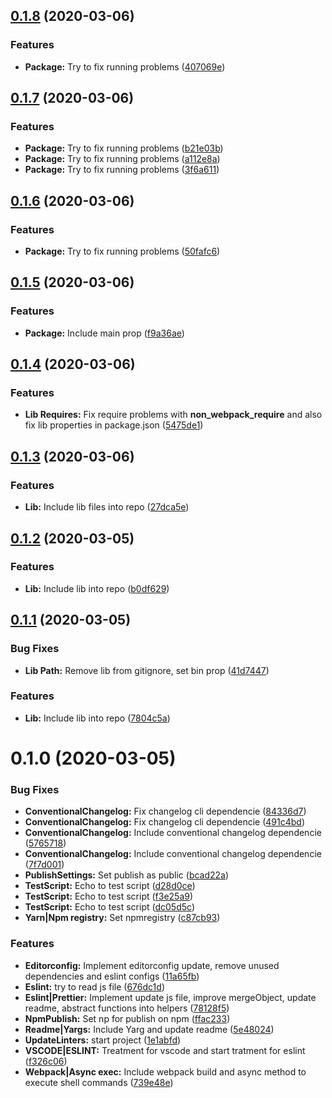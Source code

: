 ## [0.1.8](https://github.com/venturalp/update-linters/compare/v0.1.7...v0.1.8) (2020-03-06)


### Features

* **Package:** Try to fix running problems ([407069e](https://github.com/venturalp/update-linters/commit/407069e03cbf50439f86ac1fc04e1a010e277c4e))



## [0.1.7](https://github.com/venturalp/update-linters/compare/v0.1.6...v0.1.7) (2020-03-06)


### Features

* **Package:** Try to fix running problems ([b21e03b](https://github.com/venturalp/update-linters/commit/b21e03be24e6fcc8a56d3525589c0567b5c88022))
* **Package:** Try to fix running problems ([a112e8a](https://github.com/venturalp/update-linters/commit/a112e8a97a4013b8be12719b053adbe78c9c3bb5))
* **Package:** Try to fix running problems ([3f6a611](https://github.com/venturalp/update-linters/commit/3f6a61111da06cc1be82b55ffaaf213cd06ec60c))



## [0.1.6](https://github.com/venturalp/update-linters/compare/v0.1.5...v0.1.6) (2020-03-06)


### Features

* **Package:** Try to fix running problems ([50fafc6](https://github.com/venturalp/update-linters/commit/50fafc699bb94181b186350f0d438e3ce63e42e7))



## [0.1.5](https://github.com/venturalp/update-linters/compare/v0.1.4...v0.1.5) (2020-03-06)


### Features

* **Package:** Include main prop ([f9a36ae](https://github.com/venturalp/update-linters/commit/f9a36aeefd23a013f846a698389a43253d8c9810))



## [0.1.4](https://github.com/venturalp/update-linters/compare/v0.1.3...v0.1.4) (2020-03-06)


### Features

* **Lib Requires:** Fix require problems with __non_webpack_require__ and also fix lib properties in package.json ([5475de1](https://github.com/venturalp/update-linters/commit/5475de15ecebbc22344775799d14b0f0a3354c4f))



## [0.1.3](https://github.com/venturalp/update-linters/compare/v0.1.2...v0.1.3) (2020-03-06)


### Features

* **Lib:** Include lib files into repo ([27dca5e](https://github.com/venturalp/update-linters/commit/27dca5e71d311c6232a3d4ee334dc794f7863ad1))



## [0.1.2](https://github.com/venturalp/update-linters/compare/v0.1.1...v0.1.2) (2020-03-05)


### Features

* **Lib:** Include lib into repo ([b0df629](https://github.com/venturalp/update-linters/commit/b0df629776483cbfdbebb748c8baf64faf7ec58c))



## [0.1.1](https://github.com/venturalp/update-linters/compare/v0.1.0...v0.1.1) (2020-03-05)


### Bug Fixes

* **Lib Path:** Remove lib from gitignore, set bin prop ([41d7447](https://github.com/venturalp/update-linters/commit/41d7447eca140b08cccf1b845718b702c58b6d1e))


### Features

* **Lib:** Include lib into repo ([7804c5a](https://github.com/venturalp/update-linters/commit/7804c5a939a96b0c3554eafb4c7a4bb3439637fe))



# 0.1.0 (2020-03-05)


### Bug Fixes

* **ConventionalChangelog:** Fix changelog cli dependencie ([84336d7](https://github.com/venturalp/update-linters/commit/84336d7d1a2ceac098e013b39257314240b50cc4))
* **ConventionalChangelog:** Fix changelog cli dependencie ([491c4bd](https://github.com/venturalp/update-linters/commit/491c4bd95b01176c0fe76bc4f5c04f9c9f1a9e21))
* **ConventionalChangelog:** Include conventional changelog dependencie ([5765718](https://github.com/venturalp/update-linters/commit/57657183239e648645dbaf349c57f4ba86f509b7))
* **ConventionalChangelog:** Include conventional changelog dependencie ([7f7d001](https://github.com/venturalp/update-linters/commit/7f7d0014642a5b97a9a6ea73f7875606336f03b1))
* **PublishSettings:** Set publish as public ([bcad22a](https://github.com/venturalp/update-linters/commit/bcad22a81645619042f182789ada6e8827519654))
* **TestScript:** Echo to test script ([d28d0ce](https://github.com/venturalp/update-linters/commit/d28d0ce0843086bcf607723bfff6d81d994f56ef))
* **TestScript:** Echo to test script ([f3e25a9](https://github.com/venturalp/update-linters/commit/f3e25a93026a8ea93877a536f5b17c0a5ba1337c))
* **TestScript:** Echo to test script ([dc05d5c](https://github.com/venturalp/update-linters/commit/dc05d5cc5b8d5d5765340e1e75dd1775e45ca104))
* **Yarn|Npm registry:** Set npmregistry ([c87cb93](https://github.com/venturalp/update-linters/commit/c87cb938cc4eea45b832ec2d61eb3c3671db0919))


### Features

* **Editorconfig:** Implement editorconfig update, remove unused dependencies and eslint configs ([11a65fb](https://github.com/venturalp/update-linters/commit/11a65fbb23d571cf8a2c3b81383df74d8fb12cec))
* **Eslint:** try to read js file ([676dc1d](https://github.com/venturalp/update-linters/commit/676dc1da857f199632217be8a403b030ac5603ea))
* **Eslint|Prettier:** Implement update js file, improve mergeObject, update readme, abstract functions into helpers ([78128f5](https://github.com/venturalp/update-linters/commit/78128f5c5808524845476bcffa64c58429daaef3))
* **NpmPublish:** Set np for publish on npm ([ffac233](https://github.com/venturalp/update-linters/commit/ffac233ba1a1d3c5250ab910fb59f8a8bc883c70))
* **Readme|Yargs:** Include Yarg and update readme ([5e48024](https://github.com/venturalp/update-linters/commit/5e4802403aa6204cfd28980ecdbb3cdbb34526e0))
* **UpdateLinters:** start project ([1e1abfd](https://github.com/venturalp/update-linters/commit/1e1abfdfd702a3adc3d3ccb4b256d6b07eba1a6f))
* **VSCODE|ESLINT:** Treatment for vscode and start tratment for eslint ([f326c06](https://github.com/venturalp/update-linters/commit/f326c06cb80db893b77fbebb008e1b5d6a974876))
* **Webpack|Async exec:** Include webpack build and async method to execute shell commands ([739e48e](https://github.com/venturalp/update-linters/commit/739e48ea2ac677e1d7787a3eb626cece8d5304b0))




